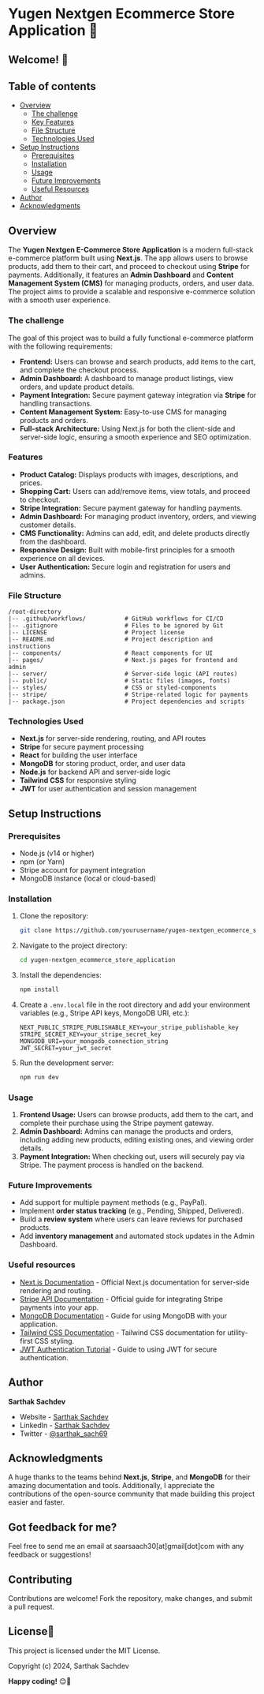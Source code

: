 # Yugen Nextgen Ecommerce Store Application 🛒

## Welcome! 👋

## Table of contents

- [Overview](#overview)
  - [The challenge](#the-challenge)
  - [Key Features](#features)
  - [File Structure](#file-structure)
  - [Technologies Used](#technologies-used)
- [Setup Instructions](#setup-instructions)
  - [Prerequisites](#prerequisites)
  - [Installation](#installation)
  - [Usage](#usage)
  - [Future Improvements](#future-improvements)
  - [Useful Resources](#useful-resources)
- [Author](#author)
- [Acknowledgments](#acknowledgments)

## Overview
The **Yugen Nextgen E-Commerce Store Application** is a modern full-stack e-commerce platform built using **Next.js**. The app allows users to browse products, add them to their cart, and proceed to checkout using **Stripe** for payments. Additionally, it features an **Admin Dashboard** and **Content Management System (CMS)** for managing products, orders, and user data. The project aims to provide a scalable and responsive e-commerce solution with a smooth user experience.

### The challenge
The goal of this project was to build a fully functional e-commerce platform with the following requirements:
- **Frontend:** Users can browse and search products, add items to the cart, and complete the checkout process.
- **Admin Dashboard:** A dashboard to manage product listings, view orders, and update product details.
- **Payment Integration:** Secure payment gateway integration via **Stripe** for handling transactions.
- **Content Management System:** Easy-to-use CMS for managing products and orders.
- **Full-stack Architecture:** Using Next.js for both the client-side and server-side logic, ensuring a smooth experience and SEO optimization.

### Features
- **Product Catalog:** Displays products with images, descriptions, and prices.
- **Shopping Cart:** Users can add/remove items, view totals, and proceed to checkout.
- **Stripe Integration:** Secure payment gateway for handling payments.
- **Admin Dashboard:** For managing product inventory, orders, and viewing customer details.
- **CMS Functionality:** Admins can add, edit, and delete products directly from the dashboard.
- **Responsive Design:** Built with mobile-first principles for a smooth experience on all devices.
- **User Authentication:** Secure login and registration for users and admins.

### File Structure
```
/root-directory
|-- .github/workflows/           # GitHub workflows for CI/CD
|-- .gitignore                   # Files to be ignored by Git
|-- LICENSE                      # Project license
|-- README.md                    # Project description and instructions
|-- components/                  # React components for UI
|-- pages/                       # Next.js pages for frontend and admin
|-- server/                      # Server-side logic (API routes)
|-- public/                      # Static files (images, fonts)
|-- styles/                      # CSS or styled-components
|-- stripe/                      # Stripe-related logic for payments
|-- package.json                 # Project dependencies and scripts
```

### Technologies Used
- **Next.js** for server-side rendering, routing, and API routes
- **Stripe** for secure payment processing
- **React** for building the user interface
- **MongoDB** for storing product, order, and user data
- **Node.js** for backend API and server-side logic
- **Tailwind CSS** for responsive styling
- **JWT** for user authentication and session management

## Setup Instructions

### Prerequisites
- Node.js (v14 or higher)
- npm (or Yarn)
- Stripe account for payment integration
- MongoDB instance (local or cloud-based)

### Installation

1. Clone the repository:
   ```bash
   git clone https://github.com/yourusername/yugen-nextgen_ecommerce_store_application.git
   ```
2. Navigate to the project directory:
   ```bash
   cd yugen-nextgen_ecommerce_store_application
   ```
3. Install the dependencies:
   ```bash
   npm install
   ```
4. Create a `.env.local` file in the root directory and add your environment variables (e.g., Stripe API keys, MongoDB URI, etc.):
   ```
   NEXT_PUBLIC_STRIPE_PUBLISHABLE_KEY=your_stripe_publishable_key
   STRIPE_SECRET_KEY=your_stripe_secret_key
   MONGODB_URI=your_mongodb_connection_string
   JWT_SECRET=your_jwt_secret
   ```
5. Run the development server:
   ```bash
   npm run dev
   ```

### Usage
1. **Frontend Usage:** Users can browse products, add them to the cart, and complete their purchase using the Stripe payment gateway.
2. **Admin Dashboard:** Admins can manage the products and orders, including adding new products, editing existing ones, and viewing order details.
3. **Payment Integration:** When checking out, users will securely pay via Stripe. The payment process is handled on the backend.

### Future Improvements
- Add support for multiple payment methods (e.g., PayPal).
- Implement **order status tracking** (e.g., Pending, Shipped, Delivered).
- Build a **review system** where users can leave reviews for purchased products.
- Add **inventory management** and automated stock updates in the Admin Dashboard.

### Useful resources

- [Next.js Documentation](https://nextjs.org/docs) - Official Next.js documentation for server-side rendering and routing.
- [Stripe API Documentation](https://stripe.com/docs) - Official guide for integrating Stripe payments into your app.
- [MongoDB Documentation](https://docs.mongodb.com/) - Guide for using MongoDB with your application.
- [Tailwind CSS Documentation](https://tailwindcss.com/docs) - Tailwind CSS documentation for utility-first CSS styling.
- [JWT Authentication Tutorial](https://jwt.io/introduction/) - Guide to using JWT for secure authentication.

## Author

<b><strong>Sarthak Sachdev</strong></b>
- Website - [Sarthak Sachdev](https://itsmesarthak.netlify.app/)
- LinkedIn - [Sarthak Sachdev](https://www.linkedin.com/in/sarthak2004/)
- Twitter - [@sarthak_sach69](https://www.twitter.com/sarthak_sach69)

## Acknowledgments

A huge thanks to the teams behind **Next.js**, **Stripe**, and **MongoDB** for their amazing documentation and tools. Additionally, I appreciate the contributions of the open-source community that made building this project easier and faster.

## Got feedback for me?

Feel free to send me an email at saarsaach30[at]gmail[dot]com with any feedback or suggestions!

## Contributing
Contributions are welcome! Fork the repository, make changes, and submit a pull request.

## License📃
This project is licensed under the MIT License.

Copyright (c) 2024, Sarthak Sachdev

**Happy coding!** 😊🚀
